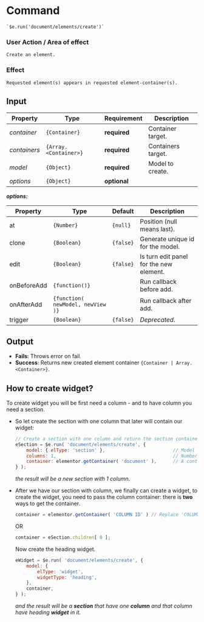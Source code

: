 # Command
    `$e.run('document/elements/create')`

### User Action / Area of effect
    Create an element.
     
### Effect
    Requested element(s) appears in requested element-container(s).

## Input
| Property     | Type                  | Requirement   | Description |
|---           |---                    |---            |---|
| _container_  | `{Container}`         | **required**  | Container target.
| _containers_ | `{Array.<Container>}` | **required**  | Containers target.
| _model_      | `{Object}`            | **required**  | Model to create.
| _options_    | `{Object}`            | **optional**  | 

**_options:_**

| Property    | Type                              | Default   | Description                            |
|-------------|-----------------------------------|-----------|----------------------------------------|
| at          | `{Number}`                        | `{null}`  | Position (null means last). 
| clone       | `{Boolean}`                       | `{false}` | Generate unique id for the model.
| edit        | `{Boolean}`                       | `{false}` | Is turn edit panel for the new element.
| onBeforeAdd | `{function()}`                    |           | Run callback before add.
| onAfterAdd  | `{function( newModel, newView )}` |           | Run callback after add.
| trigger     | `{Boolean}`                       | `{false}` | *Deprecated*.
    
    
## Output
   * **Fails**: Throws error on fail.
   * **Success**: Returns new created element container `{Container | Array.<Container>}`.
   
## How to create widget? 
To create widget you will be first need a column - and to have column you need a section.

* So let create the section with one column that later will contain our widget:

    ```javascript
    // Create a section with one column and return the section container.
    eSection = $e.run( 'document/elements/create', {
        model: { elType: 'section' },                         // Model to create.
        columns: 1,                                           // Number of columns to create.
        container: elementor.getContainer( 'document' ),      // A container where to create the element.
    } );
    ```
    _the result will be a new section with 1 column_.
* After we have our section with column, we finally can create a widget,
to create the widget, you need to pass the column container:
there is **two** ways to get the container.
    ```javascript
    container = elementor.getContainer( 'COLUMN ID' ) // Replace 'COLUMN ID' with your column id.
    ```
    OR
    ```javascript
    container = eSection.children[ 0 ];
    ```
    Now create the heading widget.
    ```javascript
    eWidget = $e.run( 'document/elements/create', {
        model: {
            elType: 'widget',
            widgetType: 'heading',
        },
        container,
    } );
    ```
    _and the result will be a **section** that have one **column** and that column have heading **widget** in it._
